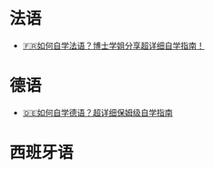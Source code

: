 # 法语
  * [🇫🇷如何自学法语？博士学姐分享超详细自学指南！](https://www.youtube.com/watch?v=F_DfaUVa3Bs&t=80s)
# 德语
  * [🇩🇪如何自学德语？超详细保姆级自学指南](https://www.youtube.com/watch?v=0XdpwZ4BpoE)
# 西班牙语
  
